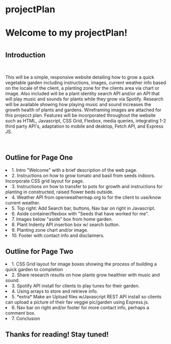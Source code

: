 # projectPlan
<h1>Welcome to my projectPlan!<h1>
<h2>Introduction</h2>
<br>
<p>This will be a simple, responsive website detailing how to grow a quick vegetable garden including instructions, images, current weather info based on the locale of the client, a planting zone for the clients area via chart or image. Also included will be a plant identity search API and/or an API that will play music and sounds for plants while they grow via Spotify. Research will be available showing how playing music and sound increases the growth health of plants and gardens. Wireframing images are attached for this projecct plan.
Features will be incorporated throughout the website such as HTML, Javascript, CSS Grid, Flexbox, media queries, integrating 1-2 third party API's, adaptation to mobile and desktop, Fetch API, and Express JS. </p>
<br>
<h2>Outline for Page One</h2>
<p>
 <li>1. Intro "Welcome" with a brief description of the web page.</li>
 <li>2. Instructions on how to grow tomato and basil from seeds indoors. Incorporate
        CSS grid layout for page. </li> 
 <li>3. Instructions on how to transfer to pots for growth and
       instructions for planting in constructed, raised flower beds outside.</li>
 <li>4. Weather API from openweathermap.org to for the client to use/know current weather.</li>
 <li>5. Top right: Add Search bar, buttons, Nav bar on right in Javascript.</li>
 <li>6. Aside container/flexbox with "Seeds that have worked for me".</li>
 <li>7. Images below "aside" box from home garden.</li>
 <li>8. Plant Indenty API insertion box w/ search button.</li>
 <li>9. Planting zone chart and/or image.</li>
 <li>10. Footer with contact info and disclaimers.</li>
</p>
<h2>Outline for Page Two</h2>
<p>
 <li>1. CSS Grid layout for image boxes showing the process of building a quick garden to completion</li>
 <li>2. Share research results on how plants grow healthier with music and sound.</li>
 <li>3. Spotify API install for clients to play tunes for their garden.</li>
 <li>4. Using arrays to store and retrieve info.</li>
 <li>5. *extra* Make an Upload files w/Javascript REST API install so clients can upload a picture of their fav veggie pic/garden using Express.js.</li>
 <li>6. Nav bar on right and/or footer for more contact info, perhaps a comment box.</li>
 <li>7. Conclusion</li>
<h2>Thanks for reading! Stay tuned!</h2>
